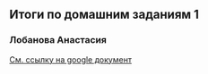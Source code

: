 ## Итоги по домашним заданиям 1
### Лобанова Анастасия

[См. ссылку на google документ](https://docs.google.com/document/d/1SrhZ7Ak3bEMr8WmYA7TlzYh46N7iwscUPpbubKITKlQ/edit?usp=sharing)
